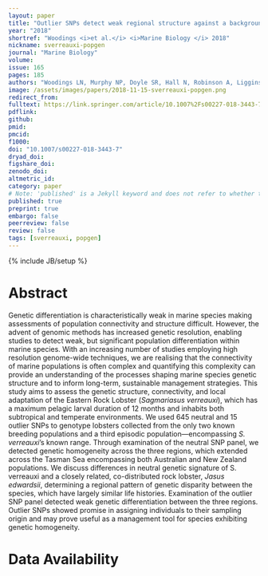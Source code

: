 ```yaml
---
layout: paper
title: "Outlier SNPs detect weak regional structure against a background of genetic homogeneity in the Eastern Rock Lobster, <i>Sagmariasus verreauxi</i>"
year: "2018"
shortref: "Woodings <i>et al.</i> <i>Marine Biology </i> 2018"
nickname: sverreauxi-popgen
journal: "Marine Biology"
volume: 
issue: 165
pages: 185
authors: "Woodings LN, Murphy NP, Doyle SR, Hall N, Robinson A, Liggins, G, Green BS, Strugnell JM"
image: /assets/images/papers/2018-11-15-sverreauxi-popgen.png
redirect_from: 
fulltext: https://link.springer.com/article/10.1007%2Fs00227-018-3443-7
pdflink: 
github: 
pmid: 
pmcid: 
f1000: 
doi: "10.1007/s00227-018-3443-7"
dryad_doi:
figshare_doi: 
zenodo_doi: 
altmetric_id: 
category: paper
# Note: 'published' is a Jekyll keyword and does not refer to whether the paper is published, but rather to whether this Markdown should be part of the rendered site.
published: true
preprint: true
embargo: false	
peerreview: false
review: false
tags: [sverreauxi, popgen]
---
```

{% include JB/setup %}

# Abstract 

Genetic differentiation is characteristically weak in marine species making assessments of population connectivity and structure difficult. However, the advent of genomic methods has increased genetic resolution, enabling studies to detect weak, but significant population differentiation within marine species. With an increasing number of studies employing high resolution genome-wide techniques, we are realising that the connectivity of marine populations is often complex and quantifying this complexity can provide an understanding of the processes shaping marine species genetic structure and to inform long-term, sustainable management strategies. This study aims to assess the genetic structure, connectivity, and local adaptation of the Eastern Rock Lobster (*Sagmariasus verreauxi*), which has a maximum pelagic larval duration of 12 months and inhabits both subtropical and temperate environments. We used 645 neutral and 15 outlier SNPs to genotype lobsters collected from the only two known breeding populations and a third episodic population—encompassing *S. verreauxi*’s known range. Through examination of the neutral SNP panel, we detected genetic homogeneity across the three regions, which extended across the Tasman Sea encompassing both Australian and New Zealand populations. We discuss differences in neutral genetic signature of S. verreauxi and a closely related, co-distributed rock lobster, *Jasus edwardsii*, determining a regional pattern of genetic disparity between the species, which have largely similar life histories. Examination of the outlier SNP panel detected weak genetic differentiation between the three regions. Outlier SNPs showed promise in assigning individuals to their sampling origin and may prove useful as a management tool for species exhibiting genetic homogeneity.


# Data Availability


